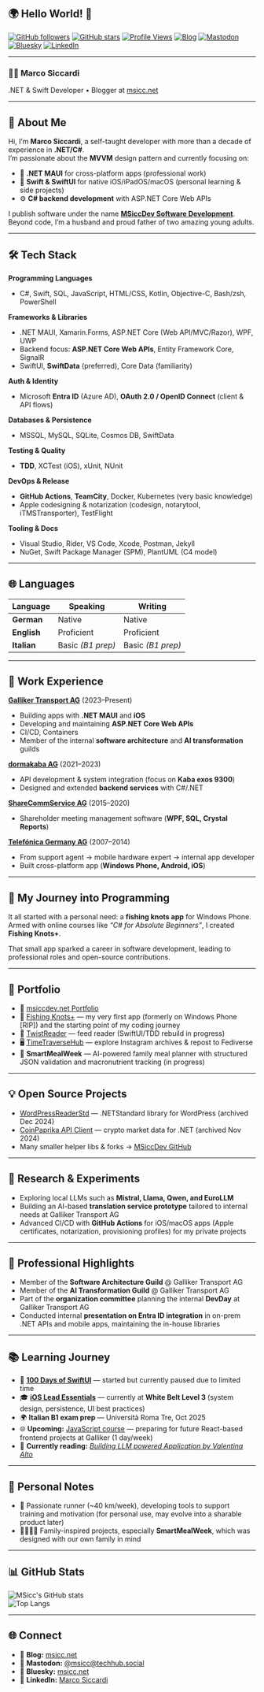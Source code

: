## 🌍 Hello World! 👋

[![GitHub followers](https://img.shields.io/github/followers/MSicc?label=Followers&style=flat-square)](https://github.com/MSicc?tab=followers)
[![GitHub stars](https://img.shields.io/github/stars/MSicc?affiliations=OWNER%2CCOLLABORATOR&style=flat-square)](https://github.com/MSicc?tab=repositories)
[![Profile Views](https://komarev.com/ghpvc/?username=MSicc&color=blue&style=flat-square)](https://github.com/MSicc)
[![Blog](https://img.shields.io/badge/Blog-msicc.net-blue?style=flat-square&logo=jekyll)](https://msicc.net)
[![Mastodon](https://img.shields.io/badge/Mastodon-@msicc-6364FF?style=flat-square&logo=mastodon)](https://techhub.social/@msicc)
[![Bluesky](https://img.shields.io/badge/Bluesky-%40msicc.net-blue)](https://bsky.app/profile/msicc.net)
[![LinkedIn](https://img.shields.io/badge/LinkedIn-Marco%20Siccardi-blue?style=flat-square&logo=linkedin)](https://www.linkedin.com/in/msicc/)

---

### 👨‍💻 Marco Siccardi  
.NET & Swift Developer • Blogger at [msicc.net](https://msicc.net)

---

## 🙋 About Me  

Hi, I’m **Marco Siccardi**, a self-taught developer with more than a decade of experience in **.NET/C#**.  
I’m passionate about the **MVVM** design pattern and currently focusing on:  

- 🚀 **.NET MAUI** for cross-platform apps (professional work)  
- 🍎 **Swift & SwiftUI** for native iOS/iPadOS/macOS (personal learning & side projects)  
- ⚙️ **C# backend development** with ASP.NET Core Web APIs


I publish software under the name **[MSiccDev Software Development](https://github.com/msiccdev)**.  
Beyond code, I’m a husband and proud father of two amazing young adults.  

---

## 🛠️ Tech Stack  

**Programming Languages**  
- C#, Swift, SQL, JavaScript, HTML/CSS, Kotlin, Objective-C, Bash/zsh, PowerShell  

**Frameworks & Libraries**  
- .NET MAUI, Xamarin.Forms, ASP.NET Core (Web API/MVC/Razor), WPF, UWP  
- Backend focus: **ASP.NET Core Web APIs**, Entity Framework Core, SignalR  
- SwiftUI, **SwiftData** (preferred), Core Data (familiarity)

**Auth & Identity**  
- Microsoft **Entra ID** (Azure AD), **OAuth 2.0 / OpenID Connect** (client & API flows)  

**Databases & Persistence**  
- MSSQL, MySQL, SQLite, Cosmos DB, SwiftData  

**Testing & Quality**  
- **TDD**, XCTest (iOS), xUnit, NUnit  

**DevOps & Release**  
- **GitHub Actions**, **TeamCity**, Docker, Kubernetes (very basic knowledge)
- Apple codesigning & notarization (codesign, notarytool, iTMSTransporter), TestFlight  

**Tooling & Docs**  
- Visual Studio, Rider, VS Code, Xcode, Postman, Jekyll  
- NuGet, Swift Package Manager (SPM), PlantUML (C4 model)  

---

## 🌐 Languages  

| Language    | Speaking   | Writing     |
|-------------|------------|-------------|
| **German**  | Native     | Native      |
| **English** | Proficient | Proficient  |
| **Italian** | Basic *(B1 prep)* | Basic *(B1 prep)* |  

---

## 💼 Work Experience  

**[Galliker Transport AG](https://www.galliker.com)** (2023–Present)  
- Building apps with **.NET MAUI** and **iOS**  
- Developing and maintaining **ASP.NET Core Web APIs**  
- CI/CD, Containers  
- Member of the internal **software architecture** and **AI transformation** guilds  

**[dormakaba AG](https://www.dormakaba.com/ch-en)** (2021–2023)  
- API development & system integration (focus on **Kaba exos 9300**)  
- Designed and extended **backend services** with C#/.NET

**[ShareCommService AG](https://sharecomm.ch)** (2015–2020)  
- Shareholder meeting management software (**WPF, SQL, Crystal Reports**)  

**[Telefónica Germany AG](https://telefonica.de)** (2007–2014)  
- From support agent → mobile hardware expert → internal app developer  
- Built cross-platform app (**Windows Phone, Android, iOS**)  

---

## 📝 My Journey into Programming  

It all started with a personal need: a **fishing knots app** for Windows Phone.  
Armed with online courses like *“C# for Absolute Beginners”*, I created **Fishing Knots+**.  

That small app sparked a career in software development, leading to professional roles and open-source contributions.  

---

## 📱 Portfolio  

- 📖 [msiccdev.net Portfolio](https://msiccdev.net/#portfolio)  
- 🎣 [Fishing Knots+](https://msiccdev.net/#portfolio) — my very first app (formerly on Windows Phone [RIP]) and the starting point of my coding journey   
- 📱 [TwistReader](https://msiccdev.net/TwistReader/) — feed reader (SwiftUI/TDD rebuild in progress)  
- 🖥️ [TimeTraverseHub](https://msiccdev.net/TimeTraverseHub) — explore Instagram archives & repost to Fediverse  
- 🥗 **SmartMealWeek** — AI-powered family meal planner with structured JSON validation and macronutrient tracking (in progress)  

---

## 💡 Open Source Projects  

- [WordPressReaderStd](https://github.com/MSiccDev/WordPressReaderStd) — .NETStandard library for WordPress (archived Dec 2024)  
- [CoinPaprika API Client](https://github.com/MSiccDev/CoinpaprikaAPI) — crypto market data for .NET (archived Nov 2024)  
- Many smaller helper libs & forks → [MSiccDev GitHub](https://github.com/MSiccDev)  

---

## 🔬 Research & Experiments  

- Exploring local LLMs such as **Mistral, Llama, Qwen, and EuroLLM**  
- Building an AI-based **translation service prototype** tailored to internal needs at Galliker Transport AG  
- Advanced CI/CD with **GitHub Actions** for iOS/macOS apps (Apple certificates, notarization, provisioning profiles) for my private projects  

---

## 🏢 Professional Highlights  

- Member of the **Software Architecture Guild** @ Galliker Transport AG  
- Member of the **AI Transformation Guild** @ Galliker Transport AG
- Part of the **organization committee** planning the internal **DevDay** at Galliker Transport AG
- Conducted internal **presentation on Entra ID integration** in on-prem .NET APIs and mobile apps, maintaining the in-house libraries  

---

## 📚 Learning Journey  

- 📱 **[100 Days of SwiftUI](https://www.hackingwithswift.com/100/swiftui)** — started but currently paused due to limited time  
- 🎓 **[iOS Lead Essentials](https://iosacademy.essentialdeveloper.com/)** — currently at **White Belt Level 3** (system design, persistence, UI best practices)  
- 🌍 **Italian B1 exam prep** — Università Roma Tre, Oct 2025  
- 🌐 **Upcoming:** [JavaScript course](https://www.freecodecamp.org/learn/javascript-algorithms-and-data-structures-v8/) — preparing for future React-based frontend projects at Galliker (1 day/week)
- 📖 **Currently reading:** *[Building LLM powered Application by Valentina Alto](https://www.packtpub.com/en-ch/product/building-llm-powered-applications-9781835462638)*

---

## 🌱 Personal Notes  

- 🏃 Passionate runner (~40 km/week), developing tools to support training and motivation (for personal use, may evolve into a sharable product later)  
- 👨‍👩‍👧‍👦 Family-inspired projects, especially **SmartMealWeek**, which was designed with our own family in mind  

---

## 📊 GitHub Stats  

![MSicc's GitHub stats](https://github-readme-stats.vercel.app/api?username=MSicc&show_icons=true&theme=transparent)  
![Top Langs](https://github-readme-stats.vercel.app/api/top-langs/?username=MSicc&layout=compact&theme=transparent)  

---

## 🌐 Connect  

- 📝 **Blog:** [msicc.net](https://msicc.net)  
- 🐘 **Mastodon:** [@msicc@techhub.social](https://techhub.social/@msicc)  
- 🌌 **Bluesky:** [msicc.net](https://bsky.app/profile/msicc.net)  
- 💼 **LinkedIn:** [Marco Siccardi](https://www.linkedin.com/in/msicc/)  
